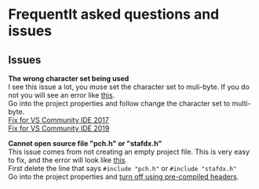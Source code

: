 # Frequentlt asked questions and issues

## Issues

**The wrong character set being used**<br />
I see this issue a lot, you muse set the character set to muli-byte. If you do not you will see an error like [this](https://i.gyazo.com/9407cb6bbb2f2bae25ea5615cc4166bb.png). <br />
Go into the project properties and follow change the character set to multi-byte. <br />
[Fix for VS Community IDE 2017](https://i.gyazo.com/47efe57114ecbfb2dbbbb630cb07ffe7.png)<br />
[Fix for VS Community IDE 2019](https://i.gyazo.com/b427de2ada6066819bb20e9a9684f689.png)<br />

**Cannot open source file "pch.h" or "stafdx.h"** <br />
This issue comes from not creating an empty project file. This is very easy to fix, and the error will look like [this](https://gyazo.com/fb4f6fa466ed438e31236af444dc5d96).<br />
First delete the line that says ```#include "pch.h"``` or ```#include "stafdx.h"``` <br />
Go into the project properties and [turn off using pre-compiled headers](https://i.gyazo.com/cd5056afcd785e168b737aa36efa1f97.png). <br />